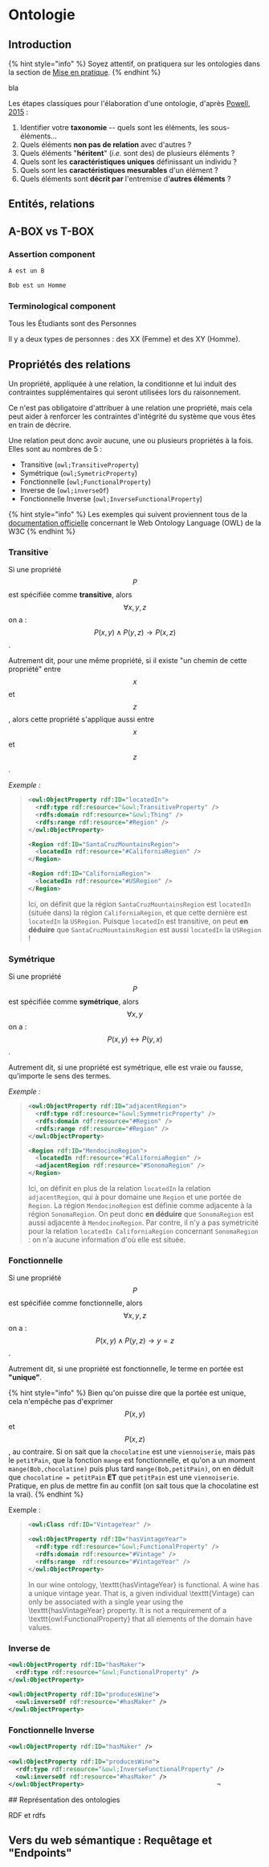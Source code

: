 # Ontologie

## Introduction

{% hint style="info" %}
Soyez attentif, on pratiquera sur les ontologies dans la section de [Mise en pratique](../handson/tuto.md).
{% endhint %}

bla

Les étapes classiques pour l'élaboration d'une ontologie, d'après [Powell, 2015](../REF.md/#powell2015) :

1. Identifier votre **taxonomie** -- quels sont les éléments, les sous-éléments...
2. Quels éléments **non pas de relation** avec d'autres ?
3. Quels éléments "**héritent**" (*i.e.* sont des) de plusieurs éléments ?
4. Quels sont les **caractéristiques uniques** définissant un individu ?
5. Quels sont les **caractéristiques mesurables** d'un élément ?
6. Quels éléments sont **décrit par** l'entremise d'**autres éléments** ?

## Entités, relations

## A-BOX vs T-BOX

### Assertion component

```rdf
A est un B
```

```rdf
Bob est un Homme
```

### Terminological component

Tous les Étudiants sont des Personnes

Il y a deux types de personnes : des XX (Femme) et des XY (Homme).


## Propriétés des relations

Un propriété, appliquée à une relation, la conditionne et lui induit des contraintes supplémentaires qui seront utilisées lors du raisonnement.

Ce n'est pas obligatoire d'attribuer à une relation une propriété, mais cela peut aider à renforcer les contraintes d'intégrité du système que vous êtes en train de décrire.

Une relation peut donc avoir aucune, une ou plusieurs propriétés à la fois. Elles sont au nombres de 5 :

* Transitive (`owl;TransitiveProperty`)
* Symétrique (`owl;SymetricProperty`)
* Fonctionnelle (`owl;FunctionalProperty`) 
* Inverse de (`owl;inverseOf`)
* Fonctionnelle Inverse (`owl;InverseFunctionalProperty`)

{% hint style="info" %}
Les exemples qui suivent proviennent tous de la [documentation officielle](https://www.w3.org/TR/2004/REC-owl-guide-20040210/#PropertyCharacteristics) concernant le Web Ontology Language (OWL) de la W3C
{% endhint %}

### Transitive

Si une propriété $$P$$ est spécifiée comme **transitive**, alors $$\forall x, y, z$$ on a : $$P(x,y) \wedge P(y,z) \rightarrow P(x,z)$$.

Autrement dit, pour une même propriété, si il existe "un chemin de cette propriété" entre $$x$$ et $$z$$, alors cette propriété s'applique aussi entre $$x$$ et $$z$$.

*Exemple :*
> ```rdf
> <owl:ObjectProperty rdf:ID="locatedIn">
>   <rdf:type rdf:resource="&owl;TransitiveProperty" />
>   <rdfs:domain rdf:resource="&owl;Thing" />
>   <rdfs:range rdf:resource="#Region" />
> </owl:ObjectProperty>
> 
> <Region rdf:ID="SantaCruzMountainsRegion">
>   <locatedIn rdf:resource="#CaliforniaRegion" />
> </Region>
> 
> <Region rdf:ID="CaliforniaRegion">
>   <locatedIn rdf:resource="#USRegion" />
> </Region>
> ```
> Ici, on définit que la région `SantaCruzMountainsRegion` est `locatedIn` (située dans) la région `CaliforniaRegion`, et que cette dernière est `locatedIn` la `USRegion`. Puisque `locatedIn` est transitive, on peut **en déduire** que `SantaCruzMountainsRegion` est aussi `locatedIn` la `USRegion` !

### Symétrique

Si une propriété $$P$$ est spécifiée comme **symétrique**, alors $$\forall x, y$$ on a : $$P(x,y) \leftrightarrow P(y,x)$$.

Autrement dit, si une propriété est symétrique, elle est vraie ou fausse, qu'importe le sens des termes.

*Exemple :*
> ```rdf
> <owl:ObjectProperty rdf:ID="adjacentRegion">
>   <rdf:type rdf:resource="&owl;SymmetricProperty" />
>   <rdfs:domain rdf:resource="#Region" />
>   <rdfs:range rdf:resource="#Region" />
> </owl:ObjectProperty>
> 
> <Region rdf:ID="MendocinoRegion">
>   <locatedIn rdf:resource="#CaliforniaRegion" />
>   <adjacentRegion rdf:resource="#SonomaRegion" />
> </Region>
> ```
> Ici, on définit en plus de la relation `locatedIn` la relation `adjacentRegion`, qui à pour domaine une `Region` et une portée de `Region`. La région `MendocinoRegion` est définie comme adjacente à la région `SonomaRegion`. On peut donc **en déduire** que `SonomaRegion` est aussi adjacente à `MendocinoRegion`. Par contre, il n'y a pas symétricité pour la relation `locatedIn CaliforniaRegion` concernant `SonomaRegion` : on n'a aucune information d'où elle est située.

### Fonctionnelle

Si une propriété $$P$$ est spécifiée comme fonctionnelle, alors $$\forall x, y, z$$ on a : $$P(x,y) \wedge P(y,z) \rightarrow y = z$$.

Autrement dit, si une propriété est fonctionnelle, le terme en portée est **"unique"**.

{% hint style="info" %}
Bien qu'on puisse dire que la portée est unique, cela n'empêche pas d'exprimer $$P(x,y)$$ et $$P(x,z)$$, au contraire. Si on sait que la `chocolatine` est une `viennoiserie`, mais pas le `petitPain`, que la fonction `mange` est fonctionnelle, et qu'on a un moment `mange(Bob,chocolatine)` puis plus tard `mange(Bob,petitPain)`, on en déduit que `chocolatine = petitPain` **ET** que `petitPain` est une `viennoiserie`. Pratique, en plus de mettre fin au conflit (on sait tous que la chocolatine est la vrai).
{% endhint %}

Exemple :

> ```rdf
> <owl:Class rdf:ID="VintageYear" />
> 
> <owl:ObjectProperty rdf:ID="hasVintageYear">
>   <rdf:type rdf:resource="&owl;FunctionalProperty" />
>   <rdfs:domain rdf:resource="#Vintage" />
>   <rdfs:range  rdf:resource="#VintageYear" />
> </owl:ObjectProperty>
> ```
> In our wine ontology, \texttt{hasVintageYear} is functional. A wine has a unique vintage year. That is, a given individual \texttt{Vintage} can only be associated with a single year using the \texttt{hasVintageYear} property. It is not a requirement of a \texttt{owl:FunctionalProperty} that all elements of the domain have values.

### Inverse de

```rdf
<owl:ObjectProperty rdf:ID="hasMaker">
  <rdf:type rdf:resource="&owl;FunctionalProperty" />
</owl:ObjectProperty>
  
<owl:ObjectProperty rdf:ID="producesWine">
  <owl:inverseOf rdf:resource="#hasMaker" />
</owl:ObjectProperty>
```

### Fonctionnelle Inverse

```rdf
<owl:ObjectProperty rdf:ID="hasMaker" />
  
<owl:ObjectProperty rdf:ID="producesWine">
  <rdf:type rdf:resource="&owl;InverseFunctionalProperty" />
  <owl:inverseOf rdf:resource="#hasMaker" />
</owl:ObjectProperty>                                     ¬ 
```

## Représentation des ontologies

RDF et rdfs

## Vers du web sémantique : Requêtage et "Endpoints"

